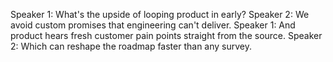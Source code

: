 Speaker 1: What's the upside of looping product in early?
Speaker 2: We avoid custom promises that engineering can't deliver.
Speaker 1: And product hears fresh customer pain points straight from the source.
Speaker 2: Which can reshape the roadmap faster than any survey.
